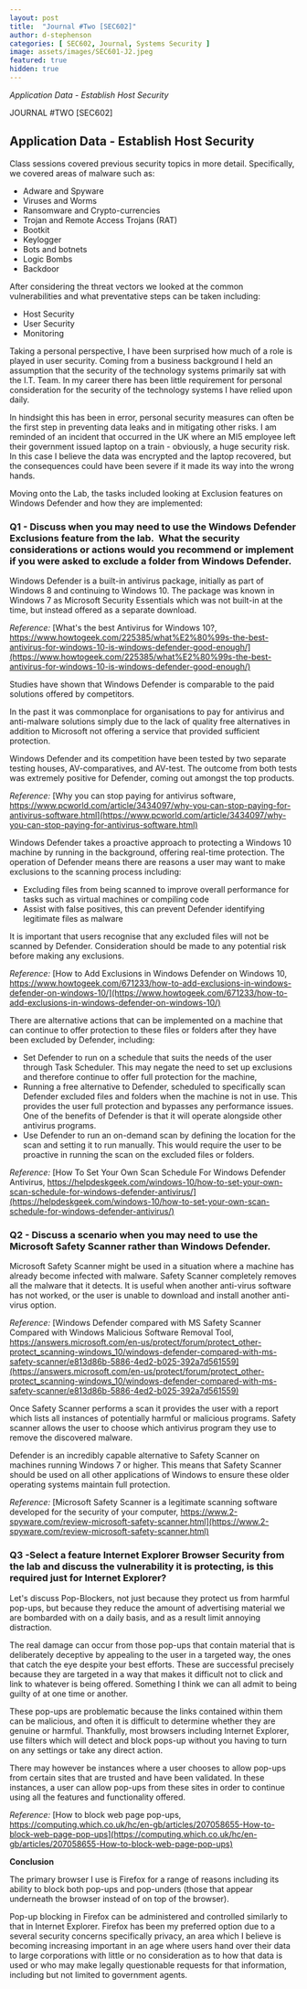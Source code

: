 ```yaml
---
layout: post
title:  "Journal #Two [SEC602]"
author: d-stephenson
categories: [ SEC602, Journal, Systems Security ]
image: assets/images/SEC601-J2.jpeg
featured: true
hidden: true
---
```

<i>Application Data - Establish Host Security</i>

JOURNAL #TWO [SEC602]

<h2>Application Data - Establish Host Security</h2>

Class sessions covered previous security topics in more detail. Specifically, we covered areas of malware such as:

- Adware and Spyware
- Viruses and Worms
- Ransomware and Crypto-currencies 
- Trojan and Remote Access Trojans (RAT)
- Bootkit
- Keylogger 
- Bots and botnets
- Logic Bombs
- Backdoor

After considering the threat vectors we looked at the common vulnerabilities and what preventative steps can be taken including:

- Host Security 
- User Security 
- Monitoring 

Taking a personal perspective, I have been surprised how much of a role is played in user security. Coming from a business background I held an assumption that the security of the technology systems primarily sat with the I.T. Team. In my career there has been little requirement for personal consideration for the security of the technology systems I have relied upon daily. 

In hindsight this has been in error, personal security measures can often be the first step in preventing data leaks and in mitigating other risks. I am reminded of an incident that occurred in the UK where an MI5 employee left their government issued laptop on a train - obviously, a huge security risk. In this case I believe the data was encrypted and the laptop recovered, but the consequences could have been severe if it made its way into the wrong hands. 

Moving onto the Lab, the tasks included looking at Exclusion features on Windows Defender and how they are implemented:

<h3>Q1 - Discuss when you may need to use the Windows Defender Exclusions feature from the lab.  What the security considerations or actions would you recommend or implement if you were asked to exclude a folder from Windows Defender.</h3> 

Windows Defender is a built-in antivirus package, initially as part of Windows 8 and continuing to Windows 10. The package was known in Windows 7 as Microsoft Security Essentials which was not built-in at the time, but instead offered as a separate download. 

<i>Reference:</i> [What's the best Antivirus for Windows 10?, https://www.howtogeek.com/225385/what%E2%80%99s-the-best-antivirus-for-windows-10-is-windows-defender-good-enough/](https://www.howtogeek.com/225385/what%E2%80%99s-the-best-antivirus-for-windows-10-is-windows-defender-good-enough/)

Studies have shown that Windows Defender is comparable to the paid solutions offered by competitors.

In the past it was commonplace for organisations to pay for antivirus and anti-malware solutions simply due to the lack of quality free alternatives in addition to Microsoft not offering a service that provided sufficient protection.

Windows Defender and its competition have been tested by two separate testing houses, AV-comparatives, and AV-test. The outcome from both tests was extremely positive for Defender, coming out amongst the top products.

<i>Reference:</i> [Why you can stop paying for antivirus software, https://www.pcworld.com/article/3434097/why-you-can-stop-paying-for-antivirus-software.html](https://www.pcworld.com/article/3434097/why-you-can-stop-paying-for-antivirus-software.html)

Windows Defender takes a proactive approach to protecting a Windows 10 machine by running in the background, offering real-time protection. The operation of Defender means there are reasons a user may want to make exclusions to the scanning process including:

- Excluding files from being scanned to improve overall performance for tasks such as virtual machines or compiling code
- Assist with false positives, this can prevent Defender identifying legitimate files as malware

It is important that users recognise that any excluded files will not be scanned by Defender. Consideration should be made to any potential risk before making any exclusions. 

<i>Reference:</i> [How to Add Exclusions in Windows Defender on Windows 10, https://www.howtogeek.com/671233/how-to-add-exclusions-in-windows-defender-on-windows-10/](https://www.howtogeek.com/671233/how-to-add-exclusions-in-windows-defender-on-windows-10/)

There are alternative actions that can be implemented on a machine that can continue to offer protection to these files or folders after they have been excluded by Defender, including:

- Set Defender to run on a schedule that suits the needs of the user through Task Scheduler. This may negate the need to set up exclusions and therefore continue to offer full protection for the machine, 
- Running a free alternative to Defender, scheduled to specifically scan Defender excluded files and folders when the machine is not in use. This provides the user full protection and bypasses any performance issues. One of the benefits of Defender is that it will operate alongside other antivirus programs. 
- Use Defender to run an on-demand scan by defining the location for the scan and setting it to run manually. This would require the user to be proactive in running the scan on the excluded files or folders.

<i>Reference:</i> [How To Set Your Own Scan Schedule For Windows Defender Antivirus, https://helpdeskgeek.com/windows-10/how-to-set-your-own-scan-schedule-for-windows-defender-antivirus/](https://helpdeskgeek.com/windows-10/how-to-set-your-own-scan-schedule-for-windows-defender-antivirus/)

<h3>Q2 - Discuss a scenario when you may need to use the Microsoft Safety Scanner rather than Windows Defender.</h3>

Microsoft Safety Scanner might be used in a situation where a machine has already become infected with malware. Safety Scanner completely removes all the malware that it detects. It is useful when another anti-virus software has not worked, or the user is unable to download and install another anti-virus option.

<i>Reference:</i> [Windows Defender compared with MS Safety Scanner Compared with Windows Malicious Software Removal Tool, https://answers.microsoft.com/en-us/protect/forum/protect_other-protect_scanning-windows_10/windows-defender-compared-with-ms-safety-scanner/e813d86b-5886-4ed2-b025-392a7d561559](https://answers.microsoft.com/en-us/protect/forum/protect_other-protect_scanning-windows_10/windows-defender-compared-with-ms-safety-scanner/e813d86b-5886-4ed2-b025-392a7d561559)

Once Safety Scanner performs a scan it provides the user with a report which lists all instances of potentially harmful or malicious programs. Safety scanner allows the user to choose which antivirus program they use to remove the discovered malware.

Defender is an incredibly capable alternative to Safety Scanner on machines running Windows 7 or higher. This means that Safety Scanner should be used on all other applications of Windows to ensure these older operating systems maintain full protection.

<i>Reference:</i> [Microsoft Safety Scanner is a legitimate scanning software developed for the security of your computer, https://www.2-spyware.com/review-microsoft-safety-scanner.html](https://www.2-spyware.com/review-microsoft-safety-scanner.html)

<h3>Q3 -Select a feature Internet Explorer Browser Security from the lab and discuss the vulnerability it is protecting, is this required just for Internet Explorer?</h3>

Let's discuss Pop-Blockers, not just because they protect us from harmful pop-ups, but because they reduce the amount of advertising material we are bombarded with on a daily basis, and as a result limit annoying distraction.

The real damage can occur from those pop-ups that contain material that is deliberately deceptive by appealing to the user in a targeted way, the ones that catch the eye despite your best efforts. These are successful precisely because they are targeted in a way that makes it difficult not to click and link to whatever is being offered. Something I think we can all admit to being guilty of at one time or another.

These pop-ups are problematic because the links contained within them can be malicious, and often it is difficult to determine whether they are genuine or harmful. Thankfully, most browsers including Internet Explorer, use filters which will detect and block pops-up without you having to turn on any settings or take any direct action.

There may however be instances where a user chooses to allow pop-ups from certain sites that are trusted and have been validated. In these instances, a user can allow pop-ups from these sites in order to continue using all the features and functionality offered.

<i>Reference:</i> [How to block web page pop-ups, https://computing.which.co.uk/hc/en-gb/articles/207058655-How-to-block-web-page-pop-ups](https://computing.which.co.uk/hc/en-gb/articles/207058655-How-to-block-web-page-pop-ups)

<b>Conclusion</b>

The primary browser I use is Firefox for a range of reasons including its ability to block both pop-ups and pop-unders (those that appear underneath the browser instead of on top of the browser).

Pop-up blocking in Firefox can be administered and controlled similarly to that in Internet Explorer. Firefox has been my preferred option due to a several security concerns specifically privacy, an area which I believe is becoming increasing important in an age where users hand over their data to large corporations with little or no consideration as to how that data is used or who may make legally questionable requests for that information, including but not limited to government agents.